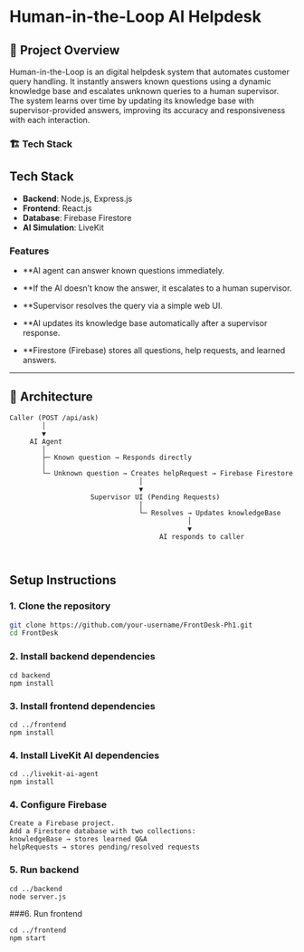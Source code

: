 # Human-in-the-Loop AI Helpdesk

## 🚀 Project Overview

Human-in-the-Loop is an digital helpdesk system that automates customer query handling. It instantly answers known questions using a dynamic knowledge base and escalates unknown queries to a human supervisor. The system learns over time by updating its knowledge base with supervisor-provided answers, improving its accuracy and responsiveness with each interaction.


### 🏗 Tech Stack

## Tech Stack
- **Backend**: Node.js, Express.js
- **Frontend**: React.js
- **Database**: Firebase Firestore
- **AI Simulation**: LiveKit 

  
### Features

- **AI agent can answer known questions immediately.

- **If the AI doesn’t know the answer, it escalates to a human supervisor.

- **Supervisor resolves the query via a simple web UI.

- **AI updates its knowledge base automatically after a supervisor response.

- **Firestore (Firebase) stores all questions, help requests, and learned answers.

---

## 🧩 Architecture
```
Caller (POST /api/ask)
        │
        ▼
     AI Agent
        │
        ├─ Known question → Responds directly
        │
        └─ Unknown question → Creates helpRequest → Firebase Firestore
                                │
                                ▼
                    Supervisor UI (Pending Requests)
                                │
                                └─ Resolves → Updates knowledgeBase
                                            │
                                            ▼
                                     AI responds to caller

                                     
```

## Setup Instructions

### 1. Clone the repository
```bash
git clone https://github.com/your-username/FrontDesk-Ph1.git
cd FrontDesk
```

### 2. Install backend dependencies
```
cd backend
npm install
```

### 3. Install frontend dependencies
```
cd ../frontend
npm install
```
### 4. Install LiveKit AI dependencies
```
cd ../livekit-ai-agent
npm install
```

### 4. Configure Firebase
```
Create a Firebase project.
Add a Firestore database with two collections:
knowledgeBase → stores learned Q&A
helpRequests → stores pending/resolved requests

```
### 5. Run backend
```
cd ../backend
node server.js
```
###6. Run frontend
```
cd ../frontend
npm start
```



